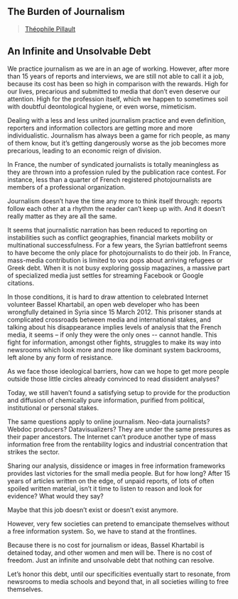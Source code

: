 ## The Burden of Journalism

> [Théophile Pillault](../appendix/attributions.html#theophile-pillault)

<h2>An Infinite and Unsolvable Debt</h2>

<p>We practice journalism as we are in an age of working. However, after
more than 15 years of reports and interviews, we are still not able to
call it a job, because its cost has been so high in comparison with
the rewards. High for our lives, precarious and submitted to media
that don’t even deserve our attention. High for the profession itself,
which we happen to sometimes soil with doubtful deontological hygiene,
or even worse, mimeticism.</p>

<p>Dealing with a less and less united journalism practice and even
definition, reporters and information collectors are getting more and
more individualistic. Journalism has always been a game for rich
people, as many of them know, but it’s getting dangerously worse as
the job becomes more precarious, leading to an economic reign of
division.</p>

<p>In France, the number of syndicated journalists is totally meaningless
as they are thrown into a profession ruled by the publication race
contest. For instance, less than a quarter of French registered
photojournalists are members of a professional organization.</p>

<p>Journalism doesn’t have the time any more to think itself through:
reports follow each other at a rhythm the reader can’t keep up
with. And it doesn’t really matter as they are all the same.</p>

<p>It seems that journalistic narration has been reduced to reporting on
instabilities such as conflict geographies, financial markets mobility
or multinational successfulness. For a few years, the Syrian
battlefront seems to have become the only place for photojournalists
to do their job. In France, mass-media contribution is limited to vox
pops about arriving refugees or Greek debt. When it is not busy
exploring gossip magazines, a massive part of specialized media just
settles for streaming Facebook or Google citations.</p>

<p>In those conditions, it is hard to draw attention to celebrated
Internet volunteer Bassel Khartabil, an open web developer who has
been wrongfully detained in Syria since 15 March 2012. This prisoner
stands at complicated crossroads between media and international
stakes, and talking about his disappearance implies levels of analysis
that the French media, it seems – if only they were the only ones --
cannot handle. This fight for information, amongst other fights,
struggles to make its way into newsrooms which look more and more like
dominant system backrooms, left alone by any form of resistance.</p>

<p>As we face those ideological barriers, how can we hope to get more
people outside those little circles already convinced to read
dissident analyses?</p>

<p>Today, we still haven’t found a satisfying setup to provide for the
production and diffusion of chemically pure information, purified from
political, institutional or personal stakes.</p>

<p>The same questions apply to online journalism. Neo-data journalists?
Webdoc producers? Datavisualizers? They are under the same pressures
as their paper ancestors. The Internet can’t produce another type of
mass information free from the rentability logics and industrial
concentration that strikes the sector.</p>

<p>Sharing our analysis, dissidence or images in free information
frameworks provides last victories for the small media people. But for
how long? After 15 years of articles written on the edge, of unpaid
reports, of lots of often spoiled written material, isn’t it time to
listen to reason and look for evidence? What would they say?</p>

<p>Maybe that this job doesn’t exist or doesn’t exist anymore.</p>

<p>However, very few societies can pretend to emancipate themselves
without a free information system. So, we have to stand at the
frontlines.</p>

<p>Because there is no cost for journalism or ideas, Bassel Khartabil is
detained today, and other women and men will be. There is no cost of
freedom. Just an infinite and unsolvable debt that nothing can
resolve.</p>

<p>Let’s honor this debt, until our specificities eventually start to
resonate, from newsrooms to media schools and beyond that, in all
societies willing to free themselves.</p>
